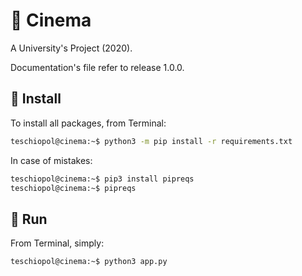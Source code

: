 # 🎥 Cinema

A University's Project (2020).

Documentation's file refer to release 1.0.0.

## 💾 Install

To install all packages, from Terminal:

```bash 
teschiopol@cinema:~$ python3 -m pip install -r requirements.txt
```

In case of mistakes:

```bash 
teschiopol@cinema:~$ pip3 install pipreqs
teschiopol@cinema:~$ pipreqs
```

## 🔌 Run

From Terminal, simply:

```bash 
teschiopol@cinema:~$ python3 app.py
```
